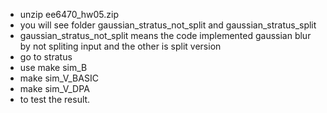 
* unzip ee6470_hw05.zip
* you will see folder gaussian_stratus_not_split and gaussian_stratus_split
* gaussian_stratus_not_split means the code implemented gaussian blur by not spliting input and the other is split version
* go to stratus
* use make sim_B
* make sim_V_BASIC
* make sim_V_DPA
* to test the result.
